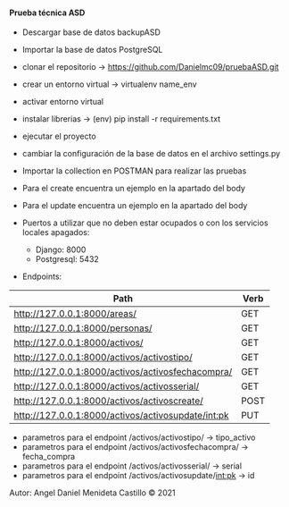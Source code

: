 #### Prueba técnica ASD

- Descargar base de datos backupASD
- Importar la base de datos PostgreSQL 
- clonar el repositorio -> https://github.com/Danielmc09/pruebaASD.git
- crear un entorno virtual  -> virtualenv name_env
- activar entorno virtual 
- instalar librerias  ->  (env) pip install -r requirements.txt 
- ejecutar el proyecto
- cambiar la configuración de la base de datos en el archivo settings.py 
- Importar la collection en POSTMAN para realizar las pruebas
- Para el create encuentra un ejemplo en la apartado del body
- Para el update encuentra un ejemplo en la apartado del body

- Puertos a utilizar que no deben estar ocupados o con los servicios locales apagados:
  - Django: 8000
  - Postgresql: 5432

- Endpoints:

|Path|Verb
|----|----
|http://127.0.0.1:8000/areas/|GET
|http://127.0.0.1:8000/personas/|GET
|http://127.0.0.1:8000/activos/|GET
|http://127.0.0.1:8000/activos/activostipo/|GET
|http://127.0.0.1:8000/activos/activosfechacompra/|GET
|http://127.0.0.1:8000/activos/activosserial/|GET
|http://127.0.0.1:8000/activos/activoscreate/|POST
|http://127.0.0.1:8000/activos/activosupdate/<int:pk>|PUT

- parametros para el endpoint /activos/activostipo/ -> tipo_activo
- parametros para el endpoint /activos/activosfechacompra/ -> fecha_compra
- parametros para el endpoint /activos/activosserial/ -> serial
- parametros para el endpoint /activos/activosupdate/<int:pk> -> id


Autor: Angel Daniel Menideta Castillo © 2021
